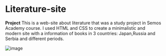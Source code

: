 # Literature-site

**Project**
This is a web-site about literature that was a study project in Semos Academy course.
I used HTML and CSS to create a minimalistic and modern site with a information of books in 3 countries: Japan,Russia and Serbia and different periods.

![image](https://github.com/engelhardt-ana/Literature-site/assets/84565524/3626b301-3737-48cc-ae70-d400f1d27c6b)

